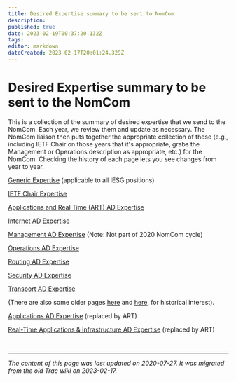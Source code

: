 ```yaml
---
title: Desired Expertise summary to be sent to NomCom
description: 
published: true
date: 2023-02-19T00:37:20.132Z
tags: 
editor: markdown
dateCreated: 2023-02-17T20:01:24.329Z
---
```


# Desired Expertise summary to be sent to the NomCom

This is a collection of the summary of desired expertise that we send to the NomCom. Each year, we review them and update as necessary. The NomCom liaison then puts together the appropriate collection of these (e.g., including IETF Chair on those years that it's appropriate, grabs the Management or Operations description as appropriate, etc.) for the NomCom. Checking the history of each page lets you see changes from year to year.

[Generic Expertise](/group/iesg/GenericExpertise) (applicable to all IESG positions)

[IETF Chair Expertise](/group/iesg/ChairExpertise)

[Applications and Real Time (ART) AD Expertise](/group/iesg/ArtExpertise)

[Internet AD Expertise](/group/iesg/InternetExpertise)

[Management AD Expertise](/group/iesg/ManagementExpertise) (Note: Not part of 2020 NomCom cycle)

[Operations AD Expertise](/group/iesg/OperationsExpertise)

[Routing AD Expertise](/group/iesg/RoutingExpertise)

[Security AD Expertise](/group/iesg/SecurityExpertise)

[Transport AD Expertise](/group/iesg/TransportExpertise)

(There are also some older pages [here](/group/iesg/GeneralRequirements) and [here](/group/iesg/AreasDescription), for historical interest).

[Applications AD Expertise](/group/iesg/AppsExpertise) (replaced by ART)

[Real-Time Applications & Infrastructure AD Expertise](/group/iesg/RAIExpertise) (replaced by ART)

&nbsp;
&nbsp;
&nbsp;

---

*The content of this page was last updated on 2020-07-27. It was migrated from the old Trac wiki on 2023-02-17.*